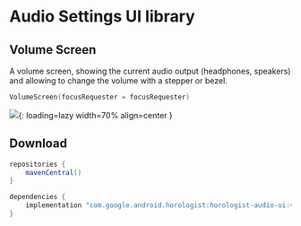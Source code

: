 # Audio Settings UI library

## Volume Screen

A volume screen, showing the current audio output (headphones, speakers) and
allowing to change the volume with a stepper or bezel.

```kotlin
VolumeScreen(focusRequester = focusRequester)
```

![](volume_screen.png){: loading=lazy width=70% align=center }

## Download

```groovy
repositories {
    mavenCentral()
}

dependencies {
    implementation "com.google.android.horologist:horologist-audio-ui:<version>"
}
```
